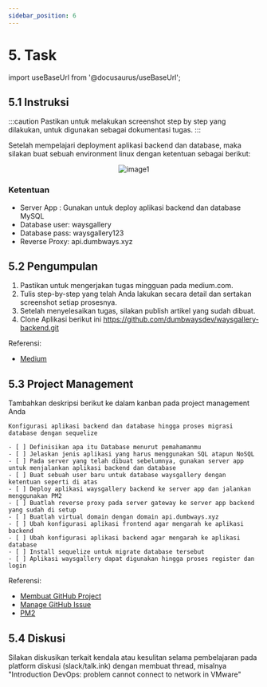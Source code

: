 ```yaml
---
sidebar_position: 6
---
```


# 5. Task

import useBaseUrl from '@docusaurus/useBaseUrl';

## 5.1 Instruksi

:::caution
Pastikan untuk melakukan screenshot step by step yang dilakukan, untuk digunakan sebagai dokumentasi tugas.
:::

Setelah mempelajari deployment aplikasi backend dan database, maka silakan buat sebuah environment linux dengan ketentuan sebagai berikut:

<center>
<img alt="image1" src={useBaseUrl('img/docs/w12.png')} />
</center>

### Ketentuan
- Server App   : Gunakan untuk deploy aplikasi backend dan database MySQL
- Database user: waysgallery
- Database pass: waysgallery123
- Reverse Proxy: api.dumbways.xyz

## 5.2 Pengumpulan
1. Pastikan untuk mengerjakan tugas mingguan pada medium.com.
2. Tulis step-by-step yang telah Anda lakukan secara detail dan sertakan screenshot setiap prosesnya. 
3. Setelah menyelesaikan tugas, silakan publish artikel yang sudah dibuat.
4. Clone Aplikasi berikut ini https://github.com/dumbwaysdev/waysgallery-backend.git

Referensi:
- [Medium](/Getting-Started/Medium/Medium)

## 5.3 Project Management
Tambahkan deskripsi berikut ke dalam kanban pada project management Anda
```
Konfigurasi aplikasi backend dan database hingga proses migrasi database dengan sequelize

- [ ] Definisikan apa itu Database menurut pemahamanmu
- [ ] Jelaskan jenis aplikasi yang harus menggunakan SQL atapun NoSQL
- [ ] Pada server yang telah dibuat sebelumnya, gunakan server app untuk menjalankan aplikasi backend dan database
- [ ] Buat sebuah user baru untuk database waysgallery dengan ketentuan seperti di atas
- [ ] Deploy aplikasi waysgallery backend ke server app dan jalankan menggunakan PM2
- [ ] Buatlah reverse proxy pada server gateway ke server app backend yang sudah di setup
- [ ] Buatlah virtual domain dengan domain api.dumbways.xyz
- [ ] Ubah konfigurasi aplikasi frontend agar mengarah ke aplikasi backend
- [ ] Ubah konfigurasi aplikasi backend agar mengarah ke aplikasi database
- [ ] Install sequelize untuk migrate database tersebut
- [ ] Aplikasi waysgallery dapat digunakan hingga proses register dan login
```

Referensi:
- [Membuat GitHub Project](/Getting-Started/Project-Management/Make-Project-Management)
- [Manage GitHub Issue](/Getting-Started/Project-Management/Issue-Dan-Status-Project)
- [PM2](https://www.npmjs.com/package/pm2)

## 5.4 Diskusi
Silakan diskusikan terkait kendala atau kesulitan selama pembelajaran pada platform diskusi (slack/talk.ink) dengan membuat thread, misalnya "Introduction DevOps: problem cannot connect to network in VMware" 
